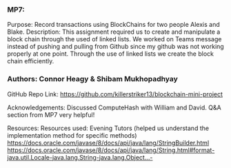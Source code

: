 
### MP7: 
Purpose: Record transactions using BlockChains for two people Alexis and Blake.
Description: This assignment required us to create and manipulate a block chain through the used of linked lists. We worked on Teams message instead of pushing and pulling from Github since my github was not working properly at one point. Through the use of linked lists we create the block chain efficiently.  

### Authors: Connor Heagy & Shibam Mukhopadhyay 

GitHub Repo Link: https://github.com/killerstriker13/blockchain-mini-project

Acknowledgements: Discussed ComputeHash with William and David. Q&A section from MP7 very helpful!

Resources: 
Resources used: Evening Tutors (helped us understand the implementation method for specific methods)
https://docs.oracle.com/javase/8/docs/api/java/lang/StringBuilder.html 
https://docs.oracle.com/javase/8/docs/api/java/lang/String.html#format-java.util.Locale-java.lang.String-java.lang.Object...-
